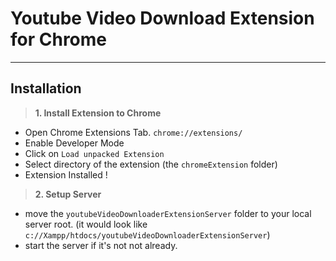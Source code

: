 **Youtube Video Download Extension for Chrome**
===========================================


----------

Installation
------------
 
 > **1. Install Extension to Chrome**
 
 - Open Chrome Extensions Tab.  `chrome://extensions/`
 - Enable Developer Mode
 - Click on `Load unpacked Extension`
 - Select directory of the extension (the `chromeExtension` folder)
 - Extension Installed ! 


> **2. Setup Server**

 - move the `youtubeVideoDownloaderExtensionServer` folder to your local server root. (it would look like `c://Xampp/htdocs/youtubeVideoDownloaderExtensionServer`)
 - start the server if it's not not already.
